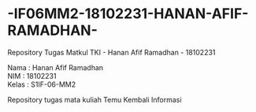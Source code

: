 # -IF06MM2-18102231-HANAN-AFIF-RAMADHAN-
Repository Tugas Matkul TKI - Hanan Afif Ramadhan - 18102231

Nama : Hanan Afif Ramadhan <br />
NIM : 18102231 <br />
Kelas : S1IF-06-MM2

Repository tugas mata kuliah Temu Kembali Informasi